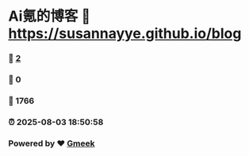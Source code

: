 # Ai氪的博客 :link: https://susannayye.github.io/blog 
### :page_facing_up: [2](https://susannayye.github.io/blog/tag.html) 
### :speech_balloon: 0 
### :hibiscus: 1766 
### :alarm_clock: 2025-08-03 18:50:58 
### Powered by :heart: [Gmeek](https://github.com/Meekdai/Gmeek)
